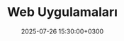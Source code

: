 ---
title: Web Uygulamaları
slug: "web-applications"
date: 2025-07-26 15:30:00+0300
description: Web tarayıcılarında çalışan uygulamalar. İnternete bağlı her yerden erişilebilen çevrimiçi hizmetler ve projeler.
image:

# Badge style
style:
    background: "#3B82F6"
    color: "#FFFFFF"
---
